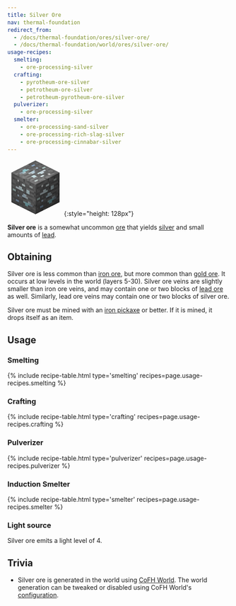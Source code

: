 ```yaml
---
title: Silver Ore
nav: thermal-foundation
redirect_from:
  - /docs/thermal-foundation/ores/silver-ore/
  - /docs/thermal-foundation/world/ores/silver-ore/
usage-recipes:
  smelting:
    - ore-processing-silver
  crafting:
    - pyrotheum-ore-silver
    - petrotheum-ore-silver
    - petrotheum-pyrotheum-ore-silver
  pulverizer:
    - ore-processing-silver
  smelter:
    - ore-processing-sand-silver
    - ore-processing-rich-slag-silver
    - ore-processing-cinnabar-silver
---
```


![Silver ore](/assets/images/thermal-foundation/ore-silver.png){:style="height: 128px"}


**Silver ore** is a somewhat uncommon [ore](https://minecraft.gamepedia.com/Ore)
that yields [silver](/docs/silver-ingot/) and small amounts of
[lead](/docs/lead-ingot/).


Obtaining
---------

Silver ore is less common than [iron
ore](https://minecraft.gamepedia.com/Iron_Ore), but more common than [gold
ore](https://minecraft.gamepedia.com/Gold_Ore). It occurs at low levels in the
world (layers 5-30). Silver ore veins are slightly smaller than iron ore veins,
and may contain one or two blocks of [lead ore](/docs/lead-ore/) as well.
Similarly, lead ore veins may contain one or two blocks of silver ore.

Silver ore must be mined with an [iron
pickaxe](https://minecraft.gamepedia.com/Pickaxe) or better. If it is mined, it
drops itself as an item.


Usage
-----

### Smelting
{% include recipe-table.html type='smelting' recipes=page.usage-recipes.smelting %}

### Crafting
{% include recipe-table.html type='crafting' recipes=page.usage-recipes.crafting %}

### Pulverizer
{% include recipe-table.html type='pulverizer' recipes=page.usage-recipes.pulverizer %}

### Induction Smelter
{% include recipe-table.html type='smelter' recipes=page.usage-recipes.smelter %}

### Light source
Silver ore emits a light level of 4.


Trivia
------

* Silver ore is generated in the world using [CoFH World](/docs/cofh-world/).
  The world generation can be tweaked or disabled using CoFH World's
  [configuration](/docs/world-generator-configuration/).
